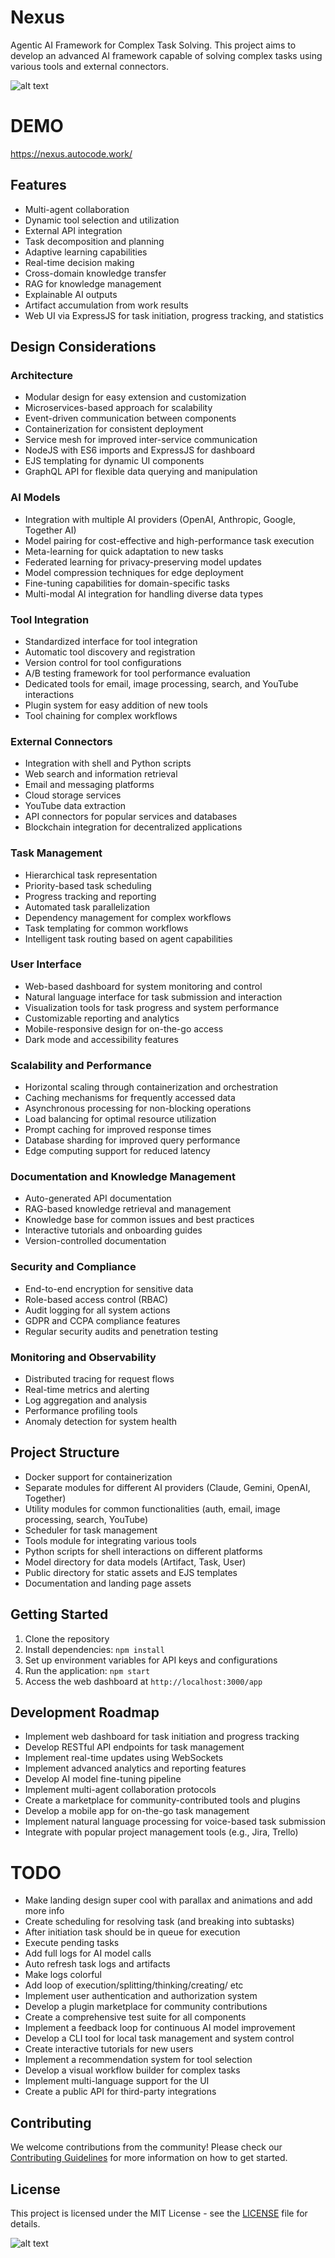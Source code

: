 # Nexus

Agentic AI Framework for Complex Task Solving. This project aims to develop an advanced AI framework
capable of solving complex tasks using various tools and external connectors.

![alt text](public/AI.png)

# DEMO

https://nexus.autocode.work/

## Features

-   Multi-agent collaboration
-   Dynamic tool selection and utilization
-   External API integration
-   Task decomposition and planning
-   Adaptive learning capabilities
-   Real-time decision making
-   Cross-domain knowledge transfer
-   RAG for knowledge management
-   Explainable AI outputs
-   Artifact accumulation from work results
-   Web UI via ExpressJS for task initiation, progress tracking, and statistics

## Design Considerations

### Architecture

-   Modular design for easy extension and customization
-   Microservices-based approach for scalability
-   Event-driven communication between components
-   Containerization for consistent deployment
-   Service mesh for improved inter-service communication
-   NodeJS with ES6 imports and ExpressJS for dashboard
-   EJS templating for dynamic UI components
-   GraphQL API for flexible data querying and manipulation

### AI Models

-   Integration with multiple AI providers (OpenAI, Anthropic, Google, Together AI)
-   Model pairing for cost-effective and high-performance task execution
-   Meta-learning for quick adaptation to new tasks
-   Federated learning for privacy-preserving model updates
-   Model compression techniques for edge deployment
-   Fine-tuning capabilities for domain-specific tasks
-   Multi-modal AI integration for handling diverse data types

### Tool Integration

-   Standardized interface for tool integration
-   Automatic tool discovery and registration
-   Version control for tool configurations
-   A/B testing framework for tool performance evaluation
-   Dedicated tools for email, image processing, search, and YouTube interactions
-   Plugin system for easy addition of new tools
-   Tool chaining for complex workflows

### External Connectors

-   Integration with shell and Python scripts
-   Web search and information retrieval
-   Email and messaging platforms
-   Cloud storage services
-   YouTube data extraction
-   API connectors for popular services and databases
-   Blockchain integration for decentralized applications

### Task Management

-   Hierarchical task representation
-   Priority-based task scheduling
-   Progress tracking and reporting
-   Automated task parallelization
-   Dependency management for complex workflows
-   Task templating for common workflows
-   Intelligent task routing based on agent capabilities

### User Interface

-   Web-based dashboard for system monitoring and control
-   Natural language interface for task submission and interaction
-   Visualization tools for task progress and system performance
-   Customizable reporting and analytics
-   Mobile-responsive design for on-the-go access
-   Dark mode and accessibility features

### Scalability and Performance

-   Horizontal scaling through containerization and orchestration
-   Caching mechanisms for frequently accessed data
-   Asynchronous processing for non-blocking operations
-   Load balancing for optimal resource utilization
-   Prompt caching for improved response times
-   Database sharding for improved query performance
-   Edge computing support for reduced latency

### Documentation and Knowledge Management

-   Auto-generated API documentation
-   RAG-based knowledge retrieval and management
-   Knowledge base for common issues and best practices
-   Interactive tutorials and onboarding guides
-   Version-controlled documentation

### Security and Compliance

-   End-to-end encryption for sensitive data
-   Role-based access control (RBAC)
-   Audit logging for all system actions
-   GDPR and CCPA compliance features
-   Regular security audits and penetration testing

### Monitoring and Observability

-   Distributed tracing for request flows
-   Real-time metrics and alerting
-   Log aggregation and analysis
-   Performance profiling tools
-   Anomaly detection for system health

## Project Structure

-   Docker support for containerization
-   Separate modules for different AI providers (Claude, Gemini, OpenAI, Together)
-   Utility modules for common functionalities (auth, email, image processing, search, YouTube)
-   Scheduler for task management
-   Tools module for integrating various tools
-   Python scripts for shell interactions on different platforms
-   Model directory for data models (Artifact, Task, User)
-   Public directory for static assets and EJS templates
-   Documentation and landing page assets

## Getting Started

1. Clone the repository
2. Install dependencies: `npm install`
3. Set up environment variables for API keys and configurations
4. Run the application: `npm start`
5. Access the web dashboard at `http://localhost:3000/app`

## Development Roadmap

-   Implement web dashboard for task initiation and progress tracking
-   Develop RESTful API endpoints for task management
-   Implement real-time updates using WebSockets
-   Implement advanced analytics and reporting features
-   Develop AI model fine-tuning pipeline
-   Implement multi-agent collaboration protocols
-   Create a marketplace for community-contributed tools and plugins
-   Develop a mobile app for on-the-go task management
-   Implement natural language processing for voice-based task submission
-   Integrate with popular project management tools (e.g., Jira, Trello)

# TODO

-   Make landing design super cool with parallax and animations and add more info
-   Create scheduling for resolving task (and breaking into subtasks)
-   After initiation task should be in queue for execution
-   Execute pending tasks
-   Add full logs for AI model calls
-   Auto refresh task logs and artifacts
-   Make logs colorful
-   Add loop of execution/splitting/thinking/creating/ etc
-   Implement user authentication and authorization system
-   Develop a plugin marketplace for community contributions
-   Create a comprehensive test suite for all components
-   Implement a feedback loop for continuous AI model improvement
-   Develop a CLI tool for local task management and system control
-   Create interactive tutorials for new users
-   Implement a recommendation system for tool selection
-   Develop a visual workflow builder for complex tasks
-   Implement multi-language support for the UI
-   Create a public API for third-party integrations

## Contributing

We welcome contributions from the community! Please check our
[Contributing Guidelines](CONTRIBUTING.md) for more information on how to get started.

## License

This project is licensed under the MIT License - see the [LICENSE](LICENSE) file for details.

![alt text](image.png)
